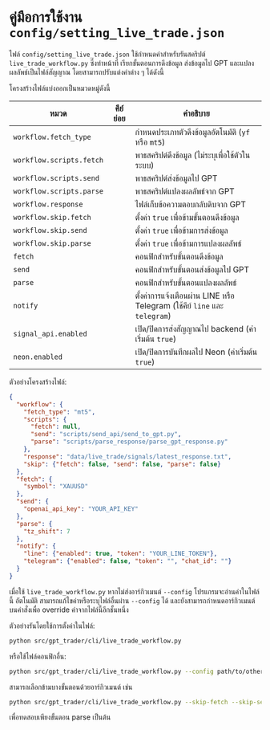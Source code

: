 # คู่มือการใช้งาน `config/setting_live_trade.json`

ไฟล์ `config/setting_live_trade.json` ใช้กำหนดค่าสำหรับรันสคริปต์ `live_trade_workflow.py` ซึ่งทำหน้าที่
เรียกขั้นตอนการดึงข้อมูล ส่งข้อมูลไป GPT และแปลงผลลัพธ์เป็นไฟล์สัญญาณ
โดยสามารถปรับแต่งค่าต่าง ๆ ได้ดังนี้

โครงสร้างไฟล์แบ่งออกเป็นหมวดหมู่ดังนี้

| หมวด | คีย์ย่อย | คำอธิบาย |
|------|---------|-----------|
| `workflow.fetch_type` |  | กำหนดประเภทตัวดึงข้อมูลอัตโนมัติ (`yf` หรือ `mt5`) |
| `workflow.scripts.fetch` |  | พาธสคริปต์ดึงข้อมูล (ไม่ระบุเพื่อใช้ตัวในระบบ) |
| `workflow.scripts.send` |  | พาธสคริปต์ส่งข้อมูลไป GPT |
| `workflow.scripts.parse` |  | พาธสคริปต์แปลงผลลัพธ์จาก GPT |
| `workflow.response` |  | ไฟล์เก็บข้อความตอบกลับดิบจาก GPT |
| `workflow.skip.fetch` |  | ตั้งค่า `true` เพื่อข้ามขั้นตอนดึงข้อมูล |
| `workflow.skip.send` |  | ตั้งค่า `true` เพื่อข้ามการส่งข้อมูล |
| `workflow.skip.parse` |  | ตั้งค่า `true` เพื่อข้ามการแปลงผลลัพธ์ |
| `fetch` |  | คอนฟิกสำหรับขั้นตอนดึงข้อมูล |
| `send` |  | คอนฟิกสำหรับขั้นตอนส่งข้อมูลไป GPT |
| `parse` |  | คอนฟิกสำหรับขั้นตอนแปลงผลลัพธ์ |
| `notify` |  | ตั้งค่าการแจ้งเตือนผ่าน LINE หรือ Telegram (ใช้คีย์ `line` และ `telegram`) |
| `signal_api.enabled` |  | เปิด/ปิดการส่งสัญญาณไป backend (ค่าเริ่มต้น `true`) |
| `neon.enabled` |  | เปิด/ปิดการบันทึกผลไป Neon (ค่าเริ่มต้น `true`) |

ตัวอย่างโครงสร้างไฟล์:

```json
{
  "workflow": {
    "fetch_type": "mt5",
    "scripts": {
      "fetch": null,
      "send": "scripts/send_api/send_to_gpt.py",
      "parse": "scripts/parse_response/parse_gpt_response.py"
    },
    "response": "data/live_trade/signals/latest_response.txt",
    "skip": {"fetch": false, "send": false, "parse": false}
  },
  "fetch": {
    "symbol": "XAUUSD"
  },
  "send": {
    "openai_api_key": "YOUR_API_KEY"
  },
  "parse": {
    "tz_shift": 7
  },
  "notify": {
    "line": {"enabled": true, "token": "YOUR_LINE_TOKEN"},
    "telegram": {"enabled": false, "token": "", "chat_id": ""}
  }
}
```

เมื่อใช้ `live_trade_workflow.py` หากไม่ส่งอาร์กิวเมนต์ `--config` โปรแกรมจะอ่านค่าในไฟล์นี้
อัตโนมัติ สามารถแก้ไขค่าหรือระบุไฟล์อื่นผ่าน `--config` ได้
และยังสามารถกำหนดอาร์กิวเมนต์บนคำสั่งเพื่อ override ค่าจากไฟล์นี้อีกชั้นหนึ่ง

ตัวอย่างรันโดยใช้การตั้งค่าในไฟล์:

```bash
python src/gpt_trader/cli/live_trade_workflow.py
```

หรือใช้ไฟล์คอนฟิกอื่น:

```bash
python src/gpt_trader/cli/live_trade_workflow.py --config path/to/other.json
```

สามารถเลือกข้ามบางขั้นตอนด้วยอาร์กิวเมนต์ เช่น

```bash
python src/gpt_trader/cli/live_trade_workflow.py --skip-fetch --skip-send
```

เพื่อทดสอบเพียงขั้นตอน parse เป็นต้น
